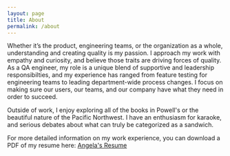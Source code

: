 ```yaml
---
layout: page
title: About
permalink: /about
---
```

<div class='add-pad'>

<p>Whether it’s the product, engineering teams, or the organization as a whole, understanding and creating quality is my passion. I approach my work with empathy and curiosity, and believe those traits are driving forces of quality. As a QA engineer, my role is a unique blend of supportive and leadership responsibilties, and my experience has ranged from feature testing for engineering teams to leading department-wide process changes. I focus on making sure our users, our teams, and our company have what they need in order to succeed.</p>

<p>Outside of work, I enjoy exploring all of the books in Powell's or the beautiful nature of the Pacific Northwest. I have an enthusiasm for karaoke, and serious debates about what can truly be categorized as a sandwich.</p>

<p>For more detailed information on my work experience, you can download a PDF of my resume here:
<a class='res-link' href="/angela-riggs-resume.pdf" target="_blank">Angela's Resume</a></p>

</div>
